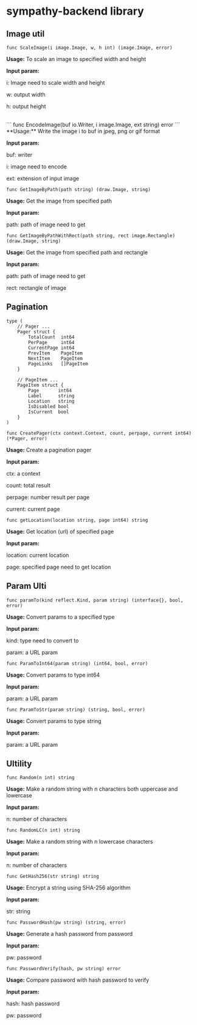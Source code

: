 # sympathy-backend library

## Image util


``` 
func ScaleImage(i image.Image, w, h int) (image.Image, error) 
```
**Usage:** To scale an image to specified width and height

**Input param:**

i: Image need to scale width and height

w: output width

h: output height

<br>
```
func EncodeImage(buf io.Writer, i image.Image, ext string) error
```
**Usage:** Write the image i to buf in jpeg, png or gif format

**Input param:**

buf: writer

i: image need to encode

ext: extension of input image


```
func GetImageByPath(path string) (draw.Image, string)
```
**Usage:** Get the image from specified path

**Input param:**

path: path of image need to get


```
func GetImageByPathWithRect(path string, rect image.Rectangle) (draw.Image, string)
```
**Usage:** Get the image from specified path and rectangle

**Input param:**

path: path of image need to get

rect: rectangle of image

## Pagination


```
type (
	// Pager ...
	Pager struct {
		TotalCount  int64
		PerPage     int64
		CurrentPage int64
		PrevItem    PageItem
		NextItem    PageItem
		PageLinks   []PageItem
	}

	// PageItem ...
	PageItem struct {
		Page       int64
		Label      string
		Location   string
		IsDisabled bool
		IsCurrent  bool
	}
)
```


```
func CreatePager(ctx context.Context, count, perpage, current int64) (*Pager, error)
```
**Usage:** Create a pagination pager

**Input param:**

ctx: a context

count: total result

perpage: number result per page

current: current page


```
func getLocation(location string, page int64) string
```
**Usage:** Get location (url) of specified page

**Input param:**

location: current location

page: specified page need to get location


## Param Ulti


```
func paramTo(kind reflect.Kind, param string) (interface{}, bool, error)
```
**Usage:** Convert params to a specified type

**Input param:**

kind: type need to convert to

param: a URL param


```
func ParamToInt64(param string) (int64, bool, error)
```
**Usage:** Convert params to type int64

**Input param:**

param: a URL param


```
func ParamToStr(param string) (string, bool, error)
```
**Usage:** Convert params to type string

**Input param:**

param: a URL param

## Ultility


```
func Random(n int) string
```
**Usage:** Make a random string with n characters both uppercase and lowercase

**Input param:**

n: number of characters


```
func RandomLC(n int) string
```
**Usage:** Make a random string with n lowercase characters

**Input param:**

n: number of characters


```
func GetHash256(str string) string
```
**Usage:** Encrypt a string using SHA-256 algorithm

**Input param:**

str: string


```
func PasswordHash(pw string) (string, error)
```
**Usage:** Generate a hash password from password

**Input param:**

pw: password


```
func PasswordVerify(hash, pw string) error
```
**Usage:** Compare password with hash password to verify

**Input param:**

hash: hash password

pw: password
